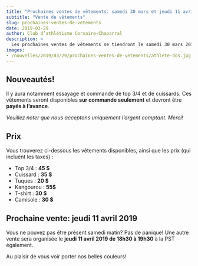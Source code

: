 ```yaml
---
title: "Prochaines ventes de vêtements: samedi 30 mars et jeudi 11 avril 2019"
subtitle: "Vente de vêtements"
slug: prochaines-ventes-de-vetements
date: 2019-03-29
author: Club d’athlétisme Corsaire-Chaparral
description: >
  Les prochaines ventes de vêtements se tiendront le samedi 30 mars 2019 de 10 h à 12 h, ainsi que le jeudi 11 avril 2019 de 18 h 30 à 19 h 30.
images:
- /nouvelles/2019/03/29/prochaines-ventes-de-vetements/athlete-dos.jpg
---
```


## Nouveautés!

Il y aura notamment essayage et commande de top 3/4 et de cuissards. Ces vêtements seront disponibles **sur commande seulement** et devront être **payés à l’avance**. 

_Veuillez noter que nous acceptons uniquement l’argent comptant. Merci!_

## Prix

Vous trouverez ci-dessous les vêtements disponibles, ainsi que les prix (qui incluent les taxes) :

- Top 3/4 : **45 $**
- Cuissard : **35 $**
- Tuques : **20 $**
- Kangourou : **55$**
- T-shirt : **30 $**
- Camisole : **30 $**

## Prochaine vente: jeudi 11 avril 2019

Vous ne pouvez pas être présent samedi matin? Pas de panique! Une autre vente sera organisée le **jeudi 11 avril 2019 de 18h30 à 19h30** à la PST également.

Au plaisir de vous voir porter nos belles couleurs!
